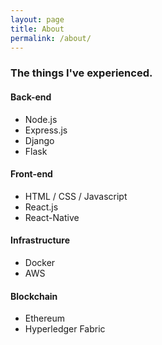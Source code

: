 ```yaml
---
layout: page
title: About
permalink: /about/
---
```


### The things I've experienced.

#### Back-end

- Node.js
- Express.js
- Django
- Flask

#### Front-end

- HTML / CSS / Javascript
- React.js
- React-Native

#### Infrastructure

- Docker
- AWS

#### Blockchain

- Ethereum
- Hyperledger Fabric